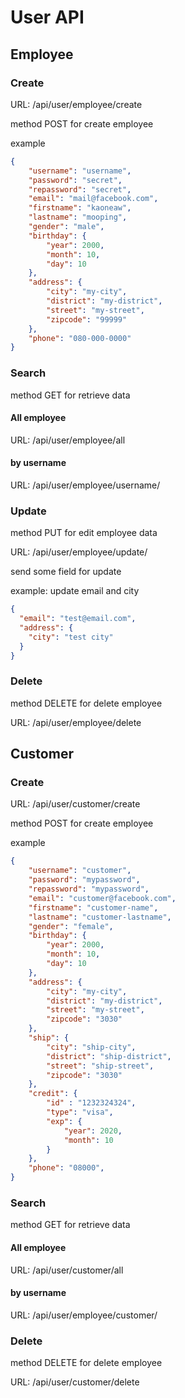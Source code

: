 # User API

## Employee

### Create
URL: /api/user/employee/create

method POST for create employee

example

```json
{
	"username": "username",
	"password": "secret",
	"repassword": "secret",
	"email": "mail@facebook.com",
	"firstname": "kaoneaw",
	"lastname": "mooping",
	"gender": "male",
	"birthday": {
		"year": 2000,
		"month": 10,
		"day": 10
	},
	"address": {
		"city": "my-city",
		"district": "my-district",
		"street": "my-street",
		"zipcode": "99999"
	},
	"phone": "080-000-0000"
}
```

### Search
method GET for retrieve data

#### All employee
URL: /api/user/employee/all

#### by username
URL: /api/user/employee/username/<username>


### Update

method PUT for edit employee data

URL: /api/user/employee/update/<username>

send some field for update

example: update email and city

```json
{
  "email": "test@email.com",
  "address": {
    "city": "test city"
  }
}
```


### Delete
method DELETE for delete employee

URL: /api/user/employee/delete<username>

## Customer

### Create

URL: /api/user/customer/create

method POST for create employee

example

```json
{
	"username": "customer",
	"password": "mypassword",
	"repassword": "mypassword",
	"email": "customer@facebook.com",
	"firstname": "customer-name",
	"lastname": "customer-lastname",
	"gender": "female",
	"birthday": {
		"year": 2000,
		"month": 10,
		"day": 10
	},
	"address": {
		"city": "my-city",
		"district": "my-district",
		"street": "my-street",
		"zipcode": "3030"
	},
	"ship": {
		"city": "ship-city",
		"district": "ship-district",
		"street": "ship-street",
		"zipcode": "3030"
	},
	"credit": {
		"id" : "1232324324",
		"type": "visa",
		"exp": {
			"year": 2020,
			"month": 10
		}
	},
	"phone": "08000",
}
```

### Search
method GET for retrieve data

#### All employee
URL: /api/user/customer/all

#### by username
URL: /api/user/employee/customer/<username>

### Delete
method DELETE for delete employee

URL: /api/user/customer/delete<username>
